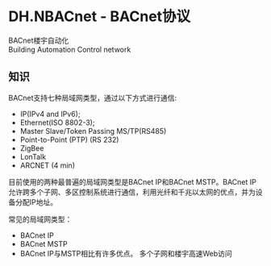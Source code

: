 ﻿# DH.NBACnet - BACnet协议

BACnet楼宇自动化  
Building Automation Control network  

## 知识
BACnet支持七种局域网类型，通过以下方式进行通信:
* IP(IPv4 and IPv6);
* Ethernet(ISO 8802-3);
* Master Slave/Token Passing MS/TP(RS485)
* Point-to-Point (PTP) (RS 232)
* ZigBee
* LonTalk
* ARCNET (4 min)

目前使用的两种最普遍的局域网类型是BACnet IP和BACnet MSTP。BACnet IP允许跨多个子网、多区控制系统进行通信，利用光纤和千兆以太网的优点，并为设备分配IP地址。

常见的局域网类型：
* BACnet IP
* BACnet MSTP
* BACnet IP与MSTP相比有许多优点。
多个子网和楼宇高速Web访问